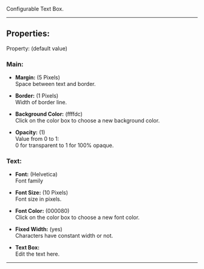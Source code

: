 Configurable Text Box.

---

## Properties:

Property: (default value)

### Main:
- **Margin:** (5 Pixels)<br>
   Space between text and border.<br>

- **Border:** (1 Pixels)<br>
   Width of border line.<br>

- **Background Color:** (ffffdc)<br>
   Click on the color box to choose a new background color.<br>

- **Opacity:** (1)<br>
   Value from 0 to 1:<br>
   0 for transparent to 1 for 100% opaque.<br>

### Text:
- **Font:** (Helvetica)<br>
   Font family<br>

- **Font Size:** (10 Pixels)<br>
   Font size in pixels.<br>

- **Font Color:** (000080)<br>
   Click on the color box to choose a new font color.<br>

- **Fixed Width:** (yes)<br>
   Characters have constant width or not.<br>

- **Text Box:**<br>
   Edit the text here.<br>

---
